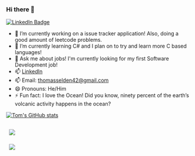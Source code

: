 ### Hi there 👋
[![LinkedIn Badge](https://img.shields.io/badge/LinkedIn-Profile-informational?style=flat&logo=linkedin&logoColor=white&color=0D76A8)](https://www.linkedin.com/in/thomas-selden-391027219/)
- 🔭 I’m currently working on a issue tracker application! Also, doing a good amount of leetcode problems.
- 🌱 I’m currently learning C# and I plan on to try and learn more C based languages!
- 💬 Ask me about jobs! I'm currently looking for my first Software Development job!
- 📫 [LinkedIn](https://www.linkedin.com/in/thomas-selden-391027219/) 
- 📫 Email: thomasselden42@gmail.com
- 😄 Pronouns: He/Him
- ⚡ Fun fact: I love the Ocean! Did you know, ninety percent of the earth’s volcanic activity happens in the ocean?


[![Tom's GitHub stats](https://github-readme-stats.vercel.app/api?username=tomselden)](https://github.com/anuraghazra/github-readme-stats)


<a href="https://github.com/tomselden/chatLy">
  <img align="center" style="margin:1rem 0.5rem" src="https://github-readme-stats.vercel.app/api/pin/?username=tomselden&repo=chatly&title_color=ffffff&text_color=c9cacc&icon_color=4AB197&bg_color=1A2B34" />
</a>

<br>

<a href="https://github.com/tomselden/reddit_clone">
  <img align="center" style="margin:0.5rem" src="https://github-readme-stats.vercel.app/api/pin/?username=tomselden&repo=reddit_clone&title_color=ffffff&text_color=c9cacc&icon_color=4AB197&bg_color=1A2B34" />
</a>
